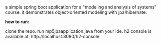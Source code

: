 a simple spring boot application for a "modeling and analysis of systems" course. it demonstrates object-oriented modeling with jpa/hibernate.


**how to run:**

clone the repo.
run mp5jpaapplication.java from your ide.
h2 console is available at: http://localhost:8080/h2-console.